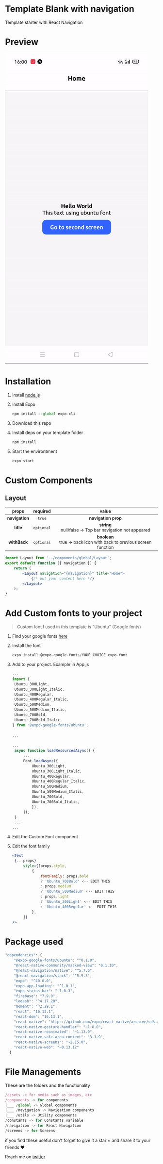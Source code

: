 # Template Blank with navigation

Template starter with React Navigation

# Preview

![../media/withnav.gif](../media/withnav.gif)

# Installation

1. Install [node.js](https://nodejs.org/en/)
2. Install Expo

   ```jsx
   npm install --global expo-cli
   ```

3. Download this repo
4. Install deps on your template folder

   ```jsx
   npm install
   ```

5. Start the environtment

   ```jsx
   expo start
   ```

# Custom Components

## Layout

|     props      |  required  |                                  value                                  |
| :------------: | :--------: | :---------------------------------------------------------------------: |
| **navigation** |   `true`   |                           **navigation prop**                           |
|   **title**    | `optional` |      **string** <br> null/false → Top bar navigation not appeared       |
|  **withBack**  | `optional` | **boolean** <br> true → back icon with back to previous screen function |

```jsx
import Layout from '../components/global/Layout';
export default function ({ navigation }) {
	return (
		<Layout navigation="{navigation}" title="Home">
			{/* put your content here */}
		</Layout>
	);
}
```

# Add Custom fonts to your project

> Custom font I used in this template is "Ubuntu" (Google fonts)

1. Find your google fonts [here](https://directory.now.sh/)
2. Install the font

   ```jsx
   expo install @expo-google-fonts/YOUR_CHOICE expo-font
   ```

3. Add to your project. Example in App.js

   ```jsx
   ...
   import {
   	Ubuntu_300Light,
   	Ubuntu_300Light_Italic,
   	Ubuntu_400Regular,
   	Ubuntu_400Regular_Italic,
   	Ubuntu_500Medium,
   	Ubuntu_500Medium_Italic,
   	Ubuntu_700Bold,
   	Ubuntu_700Bold_Italic,
   } from '@expo-google-fonts/ubuntu';

   ...

   ...
   	async function loadResourcesAsync() {
   		...
   		Font.loadAsync({
   			Ubuntu_300Light,
   			Ubuntu_300Light_Italic,
   			Ubuntu_400Regular,
   			Ubuntu_400Regular_Italic,
   			Ubuntu_500Medium,
   			Ubuntu_500Medium_Italic,
   			Ubuntu_700Bold,
   			Ubuntu_700Bold_Italic,
   			}),
   		]);
   	}
   	...
   ...
   ```

4. Edit the Custom Font component
5. Edit the font family

   ```jsx
   <Text
   	{...props}
   		style={[props.style,
   			{
   				fontFamily: props.bold
   				? 'Ubuntu_700Bold' <-- EDIT THIS
   				: props.medium
   				? 'Ubuntu_500Medium' <-- EDIT THIS
   				: props.light
   				? 'Ubuntu_300Light' <-- EDIT THIS
   				: 'Ubuntu_400Regular' <-- EDIT THIS
   			},
   		]}
   />
   ```

# Package used

```jsx
"dependencies": {
    "@expo-google-fonts/ubuntu": "^0.1.0",
    "@react-native-community/masked-view": "0.1.10",
    "@react-navigation/native": "^5.7.6",
    "@react-navigation/stack": "^5.9.3",
    "expo": "^40.0.0",
    "expo-app-loading": "^1.0.1",
    "expo-status-bar": "~1.0.3",
    "firebase": "7.9.0",
    "lodash": "^4.17.20",
    "moment": "^2.29.1",
    "react": "16.13.1",
    "react-dom": "16.13.1",
    "react-native": "https://github.com/expo/react-native/archive/sdk-40.0.1.tar.gz",
    "react-native-gesture-handler": "~1.8.0",
    "react-native-reanimated": "~1.13.0",
    "react-native-safe-area-context": "3.1.9",
    "react-native-screens": "~2.15.0",
    "react-native-web": "~0.13.12"
  }
```

# File Managements

These are the folders and the functionality

```jsx
/assets -> for media such as images, etc
/components -> for components
|___ /global -> Global components
|___ /navigation -> Navigation components
|___ /utils -> Utility components
/constants -> for Constants variable
/navigation -> for React Navigation
/screens -> for Screens
```

if you find these useful don't forget to give it a star ⭐ and share it to your friends ❤️

Reach me on [twitter](https://twitter.com/kikiding/)
